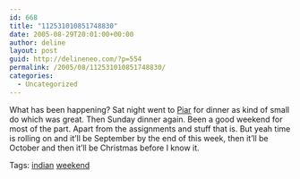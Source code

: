 ```yaml
---
id: 668
title: "112531010851748830"
date: 2005-08-29T20:01:00+00:00
author: deline
layout: post
guid: http://delineneo.com/?p=554
permalink: /2005/08/112531010851748830/
categories:
  - Uncategorized
---
```

What has been happening? Sat night went to [Piar](http://www.piar.com.au/) for dinner as kind of small do which was great. Then Sunday dinner again. Been a good weekend for most of the part. Apart from the assignments and stuff that is. But yeah time is rolling on and it&#8217;ll be September by the end of this week, then it&#8217;ll be October and then it&#8217;ll be Christmas before I know it.

Tags: <a href="http://technorati.com/tag/indian" rel="tag">indian</a> <a href="http://technorati.com/tag/weekend" rel="tag">weekend</a>
